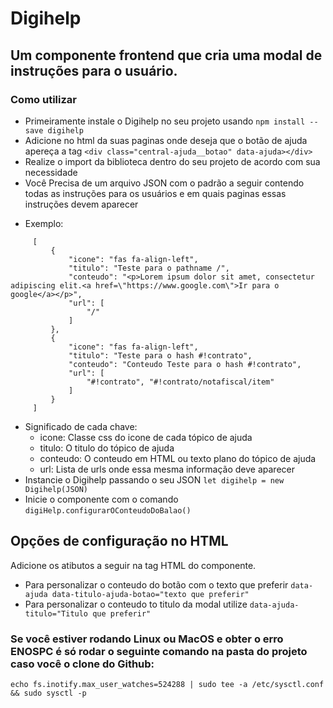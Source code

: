 # Digihelp
## Um componente frontend que cria uma modal de instruções para o usuário.

### Como utilizar

 - Primeiramente instale o Digihelp no seu projeto usando `npm install --save digihelp`
 - Adicione no html da suas paginas onde deseja que o botão de ajuda apereça a tag `<div class="central-ajuda__botao" data-ajuda></div>`
 - Realize o import da biblioteca dentro do seu projeto de acordo com sua necessidade
 - Você Precisa de um arquivo JSON com o padrão a seguir contendo todas as instruções para os usuários e em quais paginas essas instruções devem aparecer
  * Exemplo:
   ```
        [
            {
                "icone": "fas fa-align-left",
                "titulo": "Teste para o pathname /",
                "conteudo": "<p>Lorem ipsum dolor sit amet, consectetur adipiscing elit.<a href=\"https://www.google.com\">Ir para o google</a></p>",
                "url": [
                    "/"
                ]
            },
            {
                "icone": "fas fa-align-left",
                "titulo": "Teste para o hash #!contrato",
                "conteudo": "Conteudo Teste para o hash #!contrato",
                "url": [
                    "#!contrato", "#!contrato/notafiscal/item"
                ]
            }
        ]
   ```
   - Significado de cada chave:
     - icone: Classe css do icone de cada tópico de ajuda
     - titulo: O titulo do tópico de ajuda
     - conteudo: O conteudo em HTML ou texto plano do tópico de ajuda
     - url: Lista de urls onde essa mesma informação deve aparecer
 - Instancie o Digihelp passando o seu JSON `let digihelp = new Digihelp(JSON)`
 - Inicie o componente com o comando `digiHelp.configurarOConteudoDoBalao()`

## Opções de configuração no HTML

 Adicione os atibutos a seguir na tag HTML do componente.
 
 - Para personalizar o conteudo do botão com o texto que preferir `data-ajuda data-titulo-ajuda-botao="texto que preferir"`
 - Para personalizar o conteudo to titulo da modal utilize `data-ajuda-titulo="Titulo que preferir"` 

### Se você estiver rodando Linux ou MacOS e obter o erro ENOSPC é só rodar o seguinte comando na pasta do projeto caso você o clone do Github:
 ```
 echo fs.inotify.max_user_watches=524288 | sudo tee -a /etc/sysctl.conf && sudo sysctl -p
 ```
